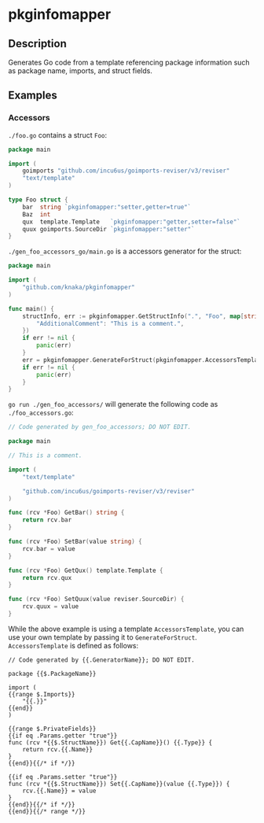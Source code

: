 # pkginfomapper

## Description

Generates Go code from a template referencing package information such as package name, imports, and struct fields.

## Examples

### Accessors

`./foo.go` contains a struct `Foo`:

```go
package main

import (
	goimports "github.com/incu6us/goimports-reviser/v3/reviser"
	"text/template"
)

type Foo struct {
	bar  string `pkginfomapper:"setter,getter=true"`
	Baz  int
	qux  template.Template   `pkginfomapper:"getter,setter=false"`
	quux goimports.SourceDir `pkginfomapper:"setter"`
}
```

`./gen_foo_accessors_go/main.go` is a accessors generator for the struct:

```go
package main

import (
	"github.com/knaka/pkginfomapper"
)

func main() {
	structInfo, err := pkginfomapper.GetStructInfo(".", "Foo", map[string]any{
		"AdditionalComment": "This is a comment.",
	})
	if err != nil {
		panic(err)
	}
	err = pkginfomapper.GenerateForStruct(pkginfomapper.AccessorsTemplate, structInfo)
	if err != nil {
		panic(err)
	}
}
```

`go run ./gen_foo_accessors/` will generate the following code as `./foo_accessors.go`:

```foo_accessors.go
// Code generated by gen_foo_accessors; DO NOT EDIT.

package main

// This is a comment.

import (
	"text/template"

	"github.com/incu6us/goimports-reviser/v3/reviser"
)

func (rcv *Foo) GetBar() string {
	return rcv.bar
}

func (rcv *Foo) SetBar(value string) {
	rcv.bar = value
}

func (rcv *Foo) GetQux() template.Template {
	return rcv.qux
}

func (rcv *Foo) SetQuux(value reviser.SourceDir) {
	rcv.quux = value
}
```

While the above example is using a template `AccessorsTemplate`, you can use your own template by passing it to `GenerateForStruct`. `AccessorsTemplate` is defined as follows:

```gotemplate
// Code generated by {{.GeneratorName}}; DO NOT EDIT.

package {{$.PackageName}}

import (
{{range $.Imports}}
	"{{.}}"
{{end}}
)

{{range $.PrivateFields}}
{{if eq .Params.getter "true"}}
func (rcv *{{$.StructName}}) Get{{.CapName}}() {{.Type}} {
	return rcv.{{.Name}}
}
{{end}}{{/* if */}}

{{if eq .Params.setter "true"}}
func (rcv *{{$.StructName}}) Set{{.CapName}}(value {{.Type}}) {
	rcv.{{.Name}} = value
}
{{end}}{{/* if */}}
{{end}}{{/* range */}}
```
